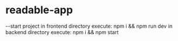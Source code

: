 # readable-app

 --start project
 in frontend directory execute: npm i && npm run dev
 in backend directory execute: npm i && npm start
